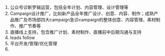 1. 公众号诊断罗辑运营，包括全年计划、内容管理、设计管理等
2. Campaign设计推广，比如新产品全年推广设计、创意、内容、制作；成熟产品推广及市场部四大campaign急诊campaign的整体创意、内容管理、素材制作、推广节奏等
3. 直播线上支持，包含推广计划、素材制作、直播前中后期沟通与支持
4. leads follow
5. 平台开发/管理/优化管理
6. 